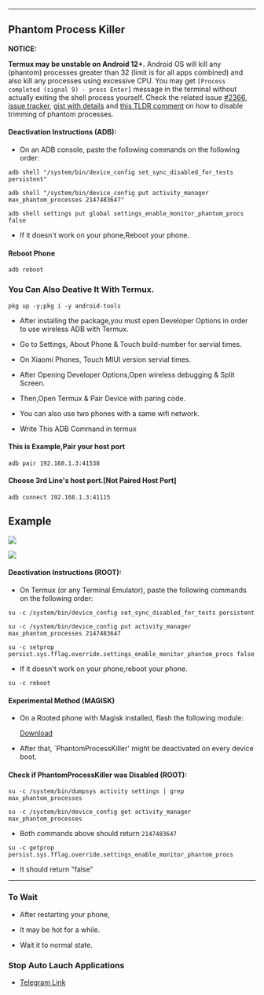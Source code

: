 ***

## Phantom Process Killer

**NOTICE:**

**Termux may be unstable on Android 12+.** Android OS will kill any (phantom) processes greater than 32 (limit is for all apps combined) and also kill any processes using excessive CPU. You may get `[Process completed (signal 9) - press Enter]` message in the terminal without actually exiting the shell process yourself. Check the related issue [#2366](https://github.com/termux/termux-app/issues/2366), [issue tracker](https://issuetracker.google.com/u/1/issues/205156966), [gist with details](https://gist.github.com/agnostic-apollo/dc7e47991c512755ff26bd2d31e72ca8) and [this TLDR comment](https://github.com/termux/termux-app/issues/2366#issuecomment-1009269410) on how to disable trimming of phantom processes.

#### Deactivation Instructions (ADB):

- On an ADB console, paste the following commands on the following order:

```
adb shell "/system/bin/device_config set_sync_disabled_for_tests persistent"
```
```
adb shell "/system/bin/device_config put activity_manager max_phantom_processes 2147483647"
```
```
adb shell settings put global settings_enable_monitor_phantom_procs false
```
- If it doesn't work on your phone,Reboot your phone.

#### Reboot Phone
```
adb reboot
```
### You Can Also Deative It With Termux.
```
pkg up -y;pkg i -y android-tools
```
- After installing the package,you must open Developer Options in order to use wireless ADB with Termux.

- Go to Settings, About Phone & Touch build-number for servial times.

- On Xiaomi Phones, Touch MIUI version servial times.

- After Opening Developer Options,Open wireless debugging & Split Screen.

- Then,Open Termux & Pair Device with paring code.

- You can also use two phones with a same wifi network.

- Write This ADB Command in termux

#### This is Example,Pair your host port
```
adb pair 192.168.1.3:41538
```
#### Choose 3rd Line's host port.[Not Paired Host Port]

```
adb connect 192.168.1.3:41115
```
## Example

![](https://raw.githubusercontent.com/atamshkai/Phantom-Process-Killer/main/Example.jpg)

![](https://raw.githubusercontent.com/atamshkai/Phantom-Process-Killer/main/Example2.jpg)

#### Deactivation Instructions (ROOT):

- On Termux (or any Terminal Emulator), paste the following commands on the following order:

```
su -c /system/bin/device_config set_sync_disabled_for_tests persistent
```
```
su -c /system/bin/device_config put activity_manager max_phantom_processes 2147483647
```
```
su -c setprop persist.sys.fflag.override.settings_enable_monitor_phantom_procs false
```

- If it doesn't work on your phone,reboot your phone.

```
su -c reboot
```

#### Experimental Method (MAGISK)

- On a Rooted phone with Magisk installed, flash the following module:

  [Download](https://github.com/atamshkai/Phantom-Process-Killer/raw/main/PhantomProcessRetainer-main.zip) 

- After that, `PhantomProcessKiller' might be deactivated on every device boot.

#### Check if PhantomProcessKiller was Disabled (ROOT):
```
su -c /system/bin/dumpsys activity settings | grep max_phantom_processes
```
```
su -c /system/bin/device_config get activity_manager max_phantom_processes
```
- Both commands above should return `2147483647`

```
su -c getprop persist.sys.fflag.override.settings_enable_monitor_phantom_procs
```
- It should return "false"

***

### To Wait

- After restarting your phone,

- It may be hot for a while.

- Wait it to normal state.

### Stop Auto Lauch Applications

- [Telegram Link](https://t.me/c/1731442555/346) 
